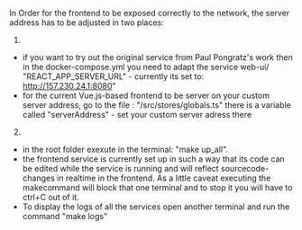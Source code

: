 In Order for the frontend to be exposed correctly to the network, 
the server address has to be adjusted in two places:

1)
- if you want to try out the original service from Paul Pongratz's work then in the docker-compose.yml you need to adapt the 
service web-ui/ "REACT_APP_SERVER_URL" - currently its set to: http://157.230.24.1:8080"
- for the current Vue.js-based frontend to be server on your custom server address, go to the file : "/src/stores/globals.ts" there is a variable called "serverAddress" - set your custom server adress there

2)
- in the root folder exexute in the terminal: "make up_all".
- the frontend service is currently set up in such a way that its code can be edited while the service is running and will reflect sourcecode-changes in realtime in the frontend. As a little caveat executing the makecommand will block that one terminal and to stop it you will have to ctrl+C out of it.
- To display the logs of all the services open another terminal and run the command "make logs"



<!-- # Simulator "SimCattle"

This simulator software is used to simulate farm animal location models.
It uses the software "SmartSPEC" internally to generate new locations using provided ground truth data.

SmartSPEC:
https://github.com/andrewgchio/SmartSPEC/ 

## Requirements
- docker
- docker-compose
- make


## Installation & Start
Run `make up` to install all components and start the simulator. Initially it can take a few minutes for all services to be up and running. Verify all services are started by running `docker ps`, which should list all services defined in `docker-compose.yml`.

`make up` starts the MySQL instance and stores some default settings and ground truth data in it. Parallely all backend services are compiled and started, as well as the Web UI. Future runs of `make up` just start the existing services.

## Usage of Web UI
After starting the simulator, the Web UI is available at http://localhost:8080/.

## Usage of REST API
If you want to use the REST API directly without the Web UI, run the endpoints using the `.http` files in the `http` folder of the respective service. Every service, which offers endpoints, has a `http` folder.

`.http` files are supported by Visual Studio Code to run REST API requests. You can use other software as well to execute the REST API.

## Use Different Training Data
By default, ground truth data from a previous WeideInsight project is used as training data for Scenario-Learning. If you want to use different data refer to `docs/data-extraction.md`, which lists down the steps to convert and store data.

## Stop Simulator & Exit
Run `make stop` to stop the simulator. This action does not delete any data.

## Uninstallation & Reset
Run `make destroy` to remove all data, containers and images of the project.

Afterward you can run `make up` again to start from scratch.

## Debugging
Run `make logs` to see all logs from all services or `make logs s=<some-service>` for the logs of a specific service. The names of the services can be found in `docker-compose.yml`. -->
